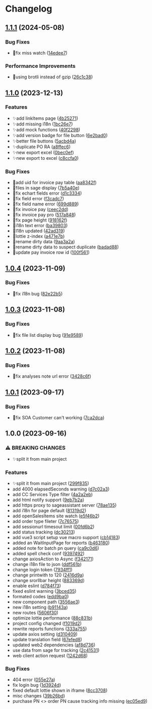 # Changelog

## [1.1.1](https://github.com/hks2002/sage-assistant-web/compare/v1.1.0...v1.1.1) (2024-05-08)


### Bug Fixes

* 🐛fix miss watch ([14edee7](https://github.com/hks2002/sage-assistant-web/commit/14edee7c585535b34abd7d6320712fcd614ff50b))


### Performance Improvements

* 🚀using brotli instead of gzip ([26c1c38](https://github.com/hks2002/sage-assistant-web/commit/26c1c38029972032c6fcaf37194d8eb1d0578ecf))

## [1.1.0](https://github.com/hks2002/sage-assistant-web/compare/v1.0.4...v1.1.0) (2023-12-13)


### Features

* ✨add linkItems page ([4b25271](https://github.com/hks2002/sage-assistant-web/commit/4b25271d9daa3b1e8e9db5b1ec9558dd47c64d68))
* ✨add missing i18n ([1bc26e7](https://github.com/hks2002/sage-assistant-web/commit/1bc26e7c742d603c6b8e9b1372edd1a378fd453e))
* ✨add mock functions ([40f2298](https://github.com/hks2002/sage-assistant-web/commit/40f2298899767591e352fd5c9dc335088b33df4d))
* ✨add version badge for file button ([6e2bad0](https://github.com/hks2002/sage-assistant-web/commit/6e2bad0d93b2f21073dc332ac456411dd8dfeed9))
* ✨better file buttons ([5acbd4a](https://github.com/hks2002/sage-assistant-web/commit/5acbd4a62bed84b3bdca9d6de5d568308662b55c))
* ✨duplicate PO RA ([a8ffec6](https://github.com/hks2002/sage-assistant-web/commit/a8ffec6549ab85d94da451e11524aae541aafa84))
* ✨new export excel ([0bec0ef](https://github.com/hks2002/sage-assistant-web/commit/0bec0ef648e1ebf58e995f25be4c3f26268c5497))
* ✨new export to excel ([c8ccfa0](https://github.com/hks2002/sage-assistant-web/commit/c8ccfa0dad0e28b13dc329cefb2a5d31077f98f6))


### Bug Fixes

* 🐛add uid for invoice pay table ([aa8342f](https://github.com/hks2002/sage-assistant-web/commit/aa8342f66280dda91e0ed33684cc42f8b5e0bfbe))
* 🐛files in sage display ([7b5a40e](https://github.com/hks2002/sage-assistant-web/commit/7b5a40eab73afde6763ef829cfed62dd55a35af1))
* 🐛fix echart fields error ([d1c3334](https://github.com/hks2002/sage-assistant-web/commit/d1c33348af545b6498a97edf65c88d5a7e1d608e))
* 🐛fix field error ([f3cadc7](https://github.com/hks2002/sage-assistant-web/commit/f3cadc7d013858d2c277d393906e1ada0477a6d3))
* 🐛fix field name error ([699d889](https://github.com/hks2002/sage-assistant-web/commit/699d889cecfd01ce82733525ceb3863c3d441449))
* 🐛fix invoice pay ([ceec2dd](https://github.com/hks2002/sage-assistant-web/commit/ceec2dd4074b7caba1ef071db6359a4dfafeb0d8))
* 🐛fix invoice pay pro ([517a848](https://github.com/hks2002/sage-assistant-web/commit/517a848d297d89e843b229019a0e7f754e146a56))
* 🐛fix page height ([918162f](https://github.com/hks2002/sage-assistant-web/commit/918162f2050da6c8093c94260e126f8ff9390cea))
* 🐛i18n text error ([ba39803](https://github.com/hks2002/sage-assistant-web/commit/ba3980399bc46a367ad2867f3f52f884a0123d3f))
* 🐛I18n updated ([42ad319](https://github.com/hks2002/sage-assistant-web/commit/42ad31942f42c8b3882b2beada7fe0bc6910a4ab))
* 🐛lottie z-index ([a471e7b](https://github.com/hks2002/sage-assistant-web/commit/a471e7bcff92da46f01c282e8abdb22a075fbbbd))
* 🐛rename dirty data ([9aa3a2a](https://github.com/hks2002/sage-assistant-web/commit/9aa3a2ad805d9bba5484bc169d2f0db13dd4bb52))
* 🐛rename dirty data to suspect duplicate ([badad88](https://github.com/hks2002/sage-assistant-web/commit/badad88efaf022f1007a0de89cb26af8369bc413))
* 🐛update pay invoice row id ([100f561](https://github.com/hks2002/sage-assistant-web/commit/100f561447459ac20008a33a11b46a31c7016a03))

## [1.0.4](https://github.com/hks2002/sage-assistant-web/compare/v1.0.3...v1.0.4) (2023-11-09)


### Bug Fixes

* 🐛fix i18n bug ([82e22b5](https://github.com/hks2002/sage-assistant-web/commit/82e22b523a51555a16f8ca371397b5e51b71ecff))

## [1.0.3](https://github.com/hks2002/sage-assistant-web/compare/v1.0.2...v1.0.3) (2023-11-08)


### Bug Fixes

* 🐛fix file list display bug ([91e9589](https://github.com/hks2002/sage-assistant-web/commit/91e9589358223f3025332a03c398708baa8bcf48))

## [1.0.2](https://github.com/hks2002/sage-assistant-web/compare/v1.0.1...v1.0.2) (2023-11-08)


### Bug Fixes

* 🐛fix analyses note url error ([3428c6f](https://github.com/hks2002/sage-assistant-web/commit/3428c6fb0c06883ad7587eadbc66928b25eb7699))

## [1.0.1](https://github.com/hks2002/sage-assistant-web/compare/v1.0.0...v1.0.1) (2023-09-17)


### Bug Fixes

* 🐛fix SOA Customer can't working ([7ca2dca](https://github.com/hks2002/sage-assistant-web/commit/7ca2dca8ca0883815e8a1700f4c851e747c6c2ce))

## 1.0.0 (2023-09-16)


### ⚠ BREAKING CHANGES

* ✨split it from main project

### Features

* ✨split it from main project ([299f835](https://github.com/hks2002/sage-assistant-web/commit/299f8351b368b091d4735818d64ff36feab39e33))
* add 4000 elapsedSeconds warning ([d7c02a3](https://github.com/hks2002/sage-assistant-web/commit/d7c02a319e4b37090ef9fc96cbecd46837c9cb4f))
* add CC Services Type filter ([4a2a2eb](https://github.com/hks2002/sage-assistant-web/commit/4a2a2eb430f59530d87eda58547b78d688364111))
* add html notify support ([9eb7b2a](https://github.com/hks2002/sage-assistant-web/commit/9eb7b2ad1abff25a2deb4eb5c4bf510d9b0c4fb2))
* add https proxy to sageassistant server ([78ae135](https://github.com/hks2002/sage-assistant-web/commit/78ae135838c116e43d822127af192fbcb8a04d88))
* add i18n for page default ([81319d2](https://github.com/hks2002/sage-assistant-web/commit/81319d217dbf9b39dabdca0539e3363278058a94))
* add openSalesItems site watch ([e5f46b2](https://github.com/hks2002/sage-assistant-web/commit/e5f46b2e840d09d5a123e5dbc16025505e7fd9f0))
* add order type fileter ([7c76575](https://github.com/hks2002/sage-assistant-web/commit/7c76575da874bf9d514958e4eaae62ccf806c2b8))
* add sessionurl timesout limit ([00fd6b2](https://github.com/hks2002/sage-assistant-web/commit/00fd6b2bd19b015820a66b9f7e631e954a3c3078))
* add status tracking ([dc30213](https://github.com/hks2002/sage-assistant-web/commit/dc30213cfad20bd4c3e44e04ae2ed10abe698ede))
* add vue3 script setup vue macro support ([cb14183](https://github.com/hks2002/sage-assistant-web/commit/cb14183e0230fc36923046aeecb93d51ae72f3e4))
* added an WaitInputPage for reports ([b463180](https://github.com/hks2002/sage-assistant-web/commit/b46318029b98b43079ac27d20442304c10831443))
* added note for batch pn query ([ca9c0d6](https://github.com/hks2002/sage-assistant-web/commit/ca9c0d6bb622a38bf072624af8d6284fea2bb188))
* added spell check conf ([9397492](https://github.com/hks2002/sage-assistant-web/commit/9397492bf44ebc7269c8ae3f618e1e48eba7acdc))
* change axiosAction to Async ([f342171](https://github.com/hks2002/sage-assistant-web/commit/f342171f801953e3df3762b895b0de96a112ee9e))
* change i18n file to json ([ddf561b](https://github.com/hks2002/sage-assistant-web/commit/ddf561bf0c2922c5c927c874a47a0a64ddc0019f))
* change login token ([7934ff1](https://github.com/hks2002/sage-assistant-web/commit/7934ff186b07f79900a59974da4c181478083a77))
* change printwith to 120 ([2416d9a](https://github.com/hks2002/sage-assistant-web/commit/2416d9ad7769bd183f69a809b7c459e1d52f5a13))
* change srorllbar height ([883369d](https://github.com/hks2002/sage-assistant-web/commit/883369d78537c09af3c51cc05bf120a7f6c37b3b))
* enable eslint ([d784f73](https://github.com/hks2002/sage-assistant-web/commit/d784f73794fe1b687a525fc1aec132de5442ae47))
* fixed eslint warning ([3bced35](https://github.com/hks2002/sage-assistant-web/commit/3bced3538be0cad71fc0e7fdd69b2e870c007594))
* formated codes ([edd9ba0](https://github.com/hks2002/sage-assistant-web/commit/edd9ba00be604f2526a1b892a5d215605f354c5c))
* new component path ([3556ae3](https://github.com/hks2002/sage-assistant-web/commit/3556ae3c4580fc69b71a5fbd4f4c22fc1a91d0fb))
* new i18n setting ([b91143a](https://github.com/hks2002/sage-assistant-web/commit/b91143af67c8246203ea10c694adde789b3b2912))
* new routes ([5606f30](https://github.com/hks2002/sage-assistant-web/commit/5606f306493cfd811fd934f05c28e0e3d6cb65cd))
* optimize lottie performance ([88c831b](https://github.com/hks2002/sage-assistant-web/commit/88c831be8aeca3a564cfe8eb6a3a090de0e528ef))
* project config changed ([f1019d2](https://github.com/hks2002/sage-assistant-web/commit/f1019d215c08b70d5bbffe036321e114b32a6ef7))
* rewrite reports functions ([333a755](https://github.com/hks2002/sage-assistant-web/commit/333a7558383dfcc0944dffea818d798a039f5fe5))
* update axios setting ([d310409](https://github.com/hks2002/sage-assistant-web/commit/d3104091b0ae50ebed89def6f2d49cef52e24ef2))
* update translation field ([67efed8](https://github.com/hks2002/sage-assistant-web/commit/67efed88d3bf30d54b9ebf8469295dda40a35b38))
* updated web2 dependencies ([af8d736](https://github.com/hks2002/sage-assistant-web/commit/af8d7366730568a1c8eb69d5b2f314bc11fb64dc))
* use data from sage for tracking ([2c41531](https://github.com/hks2002/sage-assistant-web/commit/2c41531558dd577c08ed121c20e745efe4ab6b85))
* web client action request ([1242d68](https://github.com/hks2002/sage-assistant-web/commit/1242d68e8873f676da5ad989ac17916c35b55811))


### Bug Fixes

* 404 error ([055e27a](https://github.com/hks2002/sage-assistant-web/commit/055e27a0bdb79b89dac20eb5df462f4085c27336))
* fix login bug ([1d3924d](https://github.com/hks2002/sage-assistant-web/commit/1d3924d2eb84b2c58867bd2348ab140e85c02937))
* fixed default lottie shown in iframe ([8cc3708](https://github.com/hks2002/sage-assistant-web/commit/8cc3708c00d8b177ff40fcf8e55faeb202555e07))
* misc changes ([39b26bd](https://github.com/hks2002/sage-assistant-web/commit/39b26bd4b3442cf6bae037360bdeddbd370f1d1a))
* purchase PN &lt;&gt; order PN cause tracking info missing ([ec05ed9](https://github.com/hks2002/sage-assistant-web/commit/ec05ed9a5683caecb555af6bd854ac657f4a3b71))
